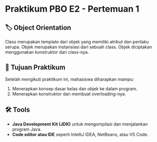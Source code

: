 # Praktikum PBO E2 - Pertemuan 1

## 🏷️ Object Orientation
Class merupakan template dari objek yang memiliki atribut dan perilaku serupa. Objek merupakan instansiasi dari sebuah class. Objek diciptakan menggunakan konstruktor dari class-nya.

## 🎯 Tujuan Praktikum
Setelah mengikuti praktikum ini, mahasiswa diharapkan mampu:
1. Menerapkan konsep dasar kelas dan objek ke dalam program.
2. Menerapkan konstruktor dan membuat overloading-nya.

## 🛠️ Tools
- **Java Development Kit (JDK)** untuk mengompilasi dan menjalankan program Java.
- **Code editor atau IDE** seperti IntelliJ IDEA, NetBeans, atau VS Code.
